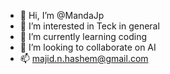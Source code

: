 - 👋 Hi, I’m @MandaJp
- 👀 I’m interested in Teck in general
- 🌱 I’m currently learning coding
- 💞️ I’m looking to collaborate on AI
- 📫 majid.n.hashem@gmail.com

<!---
MandaJp/MandaJp is a ✨ special ✨ repository because its `README.md` (this file) appears on your GitHub profile.
You can click the Preview link to take a look at your changes.
--->
